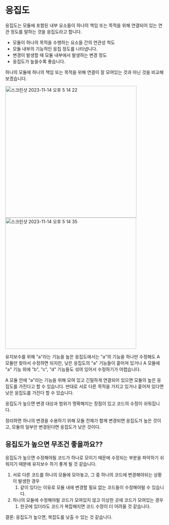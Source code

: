 # 응집도

응집도는 모듈에 포함된 내부 요소들이 하나의 책임 또는 목적을 위해 연결되어 있는 연관 정도를 말하는 것을 응집도라고 합니다.

- 모듈이 하나의 목적을 수행하는 요소들 간의 연관성 척도
- 모듈 내부의 기능적인 응집 정도를 나타냅니다.
- 변경이 발생할 때 모듈 내부에서 발생하는 변경 정도
- 응집도가 높을수록 좋습니다.

하나의 모듈에 하나의 책임 또는 목적을 위해 연결이 잘 모여있는 것과 아닌 것을 비교해보겠습니다.

<img width="416" alt="스크린샷 2023-11-14 오후 5 14 22" src="https://github.com/jjunhaa0211/Tuist-Junha/assets/102890390/3c9b44ab-c6c1-43fe-b592-4907218841d4">

<img width="415" alt="스크린샷 2023-11-14 오후 5 14 35" src="https://github.com/jjunhaa0211/Tuist-Junha/assets/102890390/826823bd-c0c9-4cdb-bf48-fc80bf50538d">

유지보수를 위해 "a"라는 기능을 높은 응집도에서는 "a"의 기능을 하나만 수정해도 A 모듈만 찾아서 수정하면 되지만, 낮은 응집도의 "a" 기능들이 흩어져 있거나 A 모듈에 "a" 기능 외에 "b", "c", "d" 기능들도 섞여 있어서 수정하기가 어렵습니다.

A 모듈 안에 "a"라는 기능을 위해 모여 있고 긴밀하게 연결되어 있으면 모듈의 높은 응집도를 가진다고 할 수 있습니다. 반대로 서로 다른 목적을 가지고 있거나 흩어져 있다면 낮은 응집도를 가진다 할 수 있습니다.

응집도가 높으면 변경 대상과 범위가 명확해지는 장점이 있고 코드의 수정이 쉬워집니다.

정리하면 하나의 변경을 수용하기 위해 모듈 전체가 함께 변경되면 응집도가 높은 것이고, 모듈의 일부만 변경된다면 응집도가 낮은 것이다.

## 응집도가 높으면 무조건 좋을까요??

응집도가 높으면 수정해야될 코드가 하나로 모이기 때문에 수정되는 부분을 파악하기 쉬워지기 때문에 유지보수 하기 좋게 될 것 같습니다.

1. 서로 다른 코드를 하나의 모듈에 모아놓고, 그 중 하나의 코드에 변경해야되는 상황이 발생한 경우
    1. 같이 있다는 이유로 모듈 내에 변경할 필요 없는 코드들이 수정해야될 수 있습니다.
2. 하나의 모듈에 수정해야될 코드가 모여있지 않고 이상한 곳에 코드가 모여있는 경우
    1. 한곳에 있더라도 코드가 복잡해지면 코드 수정이 더 어려울 것 같습니다.

결론: 응집도가 높으면, 복잡도를 낮출 수 있는 것 같습니다.
